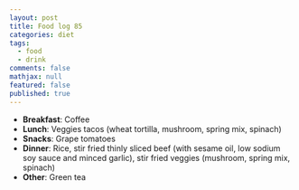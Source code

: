 ```yaml
---
layout: post
title: Food log 85
categories: diet
tags: 
  - food
  - drink
comments: false
mathjax: null
featured: false
published: true
---
```


* **Breakfast**: Coffee
* **Lunch**: Veggies tacos (wheat tortilla, mushroom, spring mix, spinach)
* **Snacks**: Grape tomatoes
* **Dinner**: Rice, stir fried thinly sliced beef (with sesame oil, low sodium soy sauce and minced garlic), stir fried veggies (mushroom, spring mix, spinach)
* **Other**: Green tea
